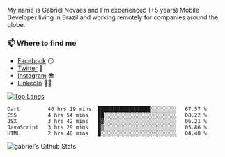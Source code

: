 
<!--
### Hi there 👋

**gblnovaes/gblnovaes** is a ✨ _special_ ✨ repository because its `README.md` (this file) appears on your GitHub profile.

Here are some ideas to get you started:

- 🔭 I’m currently working on ...
- 🌱 I’m currently learning ...
- 👯 I’m looking to collaborate on ...
- 🤔 I’m looking for help with ...
- 💬 Ask me about ...
- 📫 How to reach me: ...
- 😄 Pronouns: ...
- ⚡ Fun fact: ...
-->

My name is Gabriel Novaes and I´m experienced (+5 years) Mobile Developer living in Brazil and working remotely for companies around the globe. 



### 📫 Where to find me
- [Facebook](https://facebook.com/gblnovaes) 😏
- [Twitter](https://twitter.com/gblnovaes) 🐤
- [Instagram](https://instagram.com/gblnovaes_) 😎
- [LinkedIn](https://linkedin.com/in/gblnovaes) 👨💼

<!--- [Website](https://gabrielnovaes.com.br) 😏🔗 -->

[![Top Langs](https://github-readme-stats.vercel.app/api/top-langs/?username=gblnovaes)](https://github.com/gblnovaes/github-readme-stats)

<!--START_SECTION:waka-->
```text
Dart         40 hrs 19 mins  █████████████████░░░░░░░░   67.57 % 
CSS          4 hrs 54 mins   ██░░░░░░░░░░░░░░░░░░░░░░░   08.22 % 
JSX          3 hrs 42 mins   █▓░░░░░░░░░░░░░░░░░░░░░░░   06.21 % 
JavaScript   3 hrs 29 mins   █▒░░░░░░░░░░░░░░░░░░░░░░░   05.86 % 
HTML         2 hrs 40 mins   █░░░░░░░░░░░░░░░░░░░░░░░░   04.48 % 
```
<!--END_SECTION:waka-->

![gabriel's Github Stats](https://github-readme-stats.vercel.app/api?username=gblnovaes&show_icons=true&theme=radical)
